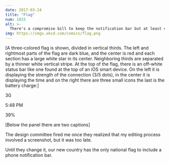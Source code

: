 ```yaml
---
date: 2017-03-24
title: "Flag"
num: 1815
alt: >-
  There's a compromise bill to keep the notification bar but at least charge the battery.
img: https://imgs.xkcd.com/comics/flag.png
---
```

[A three-colored flag is shown, divided in vertical thirds. The left and rightmost parts of the flag are dark blue, and the center is red and each section has a large white star in its center. Neighboring thirds are separated by a thinner white vertical stripe. At the top of the flag, there is an off-white status bar like one found at the top of an iOS smart device. On the left it is displaying the strength of the connection (3/5 dots), in the center it is displaying the time and on the right there are three small icons the last is the battery charge:]

3G

5:48 PM

39%

[Below the panel there are two captions]

The design committee fired me once they realized that my editing process involved a screenshot, but it was too late.

Until they change it, our new country has the only national flag to include a phone notification bar.